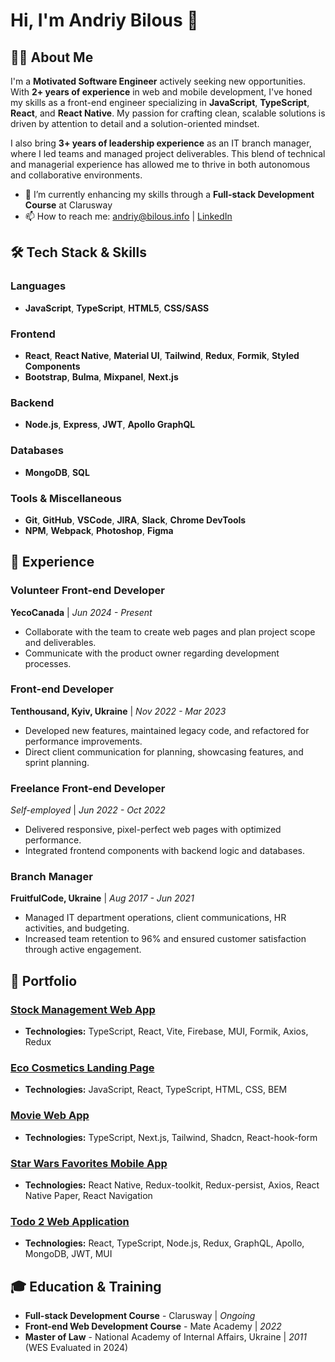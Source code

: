 # Hi, I'm Andriy Bilous 👋

## 👨‍💻 About Me
I'm a **Motivated Software Engineer** actively seeking new opportunities. With **2+ years of experience** in web and mobile development, I've honed my skills as a front-end engineer specializing in **JavaScript**, **TypeScript**, **React**, and **React Native**. My passion for crafting clean, scalable solutions is driven by attention to detail and a solution-oriented mindset.

I also bring **3+ years of leadership experience** as an IT branch manager, where I led teams and managed project deliverables. This blend of technical and managerial experience has allowed me to thrive in both autonomous and collaborative environments.

- 🌱 I’m currently enhancing my skills through a **Full-stack Development Course** at Clarusway
- 📫 How to reach me: [andriy@bilous.info](mailto:andriy@bilous.info) | [LinkedIn](https://www.linkedin.com/in/andriybilous)

## 🛠️ Tech Stack & Skills

### Languages
- **JavaScript**, **TypeScript**, **HTML5**, **CSS/SASS**

### Frontend
- **React**, **React Native**, **Material UI**, **Tailwind**, **Redux**, **Formik**, **Styled Components**
- **Bootstrap**, **Bulma**, **Mixpanel**, **Next.js**

### Backend
- **Node.js**, **Express**, **JWT**, **Apollo GraphQL**

### Databases
- **MongoDB**, **SQL**

### Tools & Miscellaneous
- **Git**, **GitHub**, **VSCode**, **JIRA**, **Slack**, **Chrome DevTools**
- **NPM**, **Webpack**, **Photoshop**, **Figma**

## 💼 Experience

### Volunteer Front-end Developer
**YecoCanada** | _Jun 2024 - Present_
- Collaborate with the team to create web pages and plan project scope and deliverables.
- Communicate with the product owner regarding development processes.

### Front-end Developer
**Tenthousand, Kyiv, Ukraine** | _Nov 2022 - Mar 2023_
- Developed new features, maintained legacy code, and refactored for performance improvements.
- Direct client communication for planning, showcasing features, and sprint planning.

### Freelance Front-end Developer
_Self-employed_ | _Jun 2022 - Oct 2022_
- Delivered responsive, pixel-perfect web pages with optimized performance.
- Integrated frontend components with backend logic and databases.

### Branch Manager
**FruitfulCode, Ukraine** | _Aug 2017 - Jun 2021_
- Managed IT department operations, client communications, HR activities, and budgeting.
- Increased team retention to 96% and ensured customer satisfaction through active engagement.

## 📂 Portfolio

### [Stock Management Web App](https://github.com/SaperZP/stock-management)
- **Technologies:** TypeScript, React, Vite, Firebase, MUI, Formik, Axios, Redux

### [Eco Cosmetics Landing Page](https://github.com/SaperZP/eco-cosmetics)
- **Technologies:** JavaScript, React, TypeScript, HTML, CSS, BEM

### [Movie Web App](https://github.com/SaperZP/movie-app)
- **Technologies:** TypeScript, Next.js, Tailwind, Shadcn, React-hook-form

### [Star Wars Favorites Mobile App](https://github.com/SaperZP/star-wars-favorites)
- **Technologies:** React Native, Redux-toolkit, Redux-persist, Axios, React Native Paper, React Navigation

### [Todo 2 Web Application](https://github.com/SaperZP/todo-2)
- **Technologies:** React, TypeScript, Node.js, Redux, GraphQL, Apollo, MongoDB, JWT, MUI

## 🎓 Education & Training
- **Full-stack Development Course** - Clarusway | _Ongoing_
- **Front-end Web Development Course** - Mate Academy | _2022_
- **Master of Law** - National Academy of Internal Affairs, Ukraine | _2011_ (WES Evaluated in 2024)
